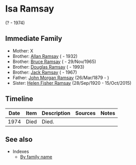 ﻿---
layout: page
permalink: /people/i80504300
---

# Isa Ramsay
(? - 1974)

## Immediate Family

* Mother: X
* Brother: [Allan Ramsay](./@i62219744@-allan-ramsay-b-d1932.md) ( - 1932)
* Brother: [Bruce Ramsay](./@i49046148@-bruce-ramsay-b-d1965-11-29.md) ( - 29/Nov/1965)
* Brother: [Douglas Ramsay](./@i12977578@-douglas-ramsay-b-d1993.md) ( - 1993)
* Brother: [Jack Ramsay](./@i55070438@-jack-ramsay-b-d1967.md) ( - 1967)
* Father: [John Morgan Ramsay](./@i64225415@-john-morgan-ramsay-b1879-3-26-d.md) (26/Mar/1879 - )
* Sister: [Helen Fisher Ramsay](./@i34267190@-helen-fisher-ramsay-b1920-9-28-d2015-10-15.md) (28/Sep/1920 - 15/Oct/2015)

## Timeline

Date | Item | Description | Sources | Notes
---|---|---|---|---
1974 | Died | Died. |  | 


## See also

- Indexes
  - [By family name](../index-by-family-name.md)
